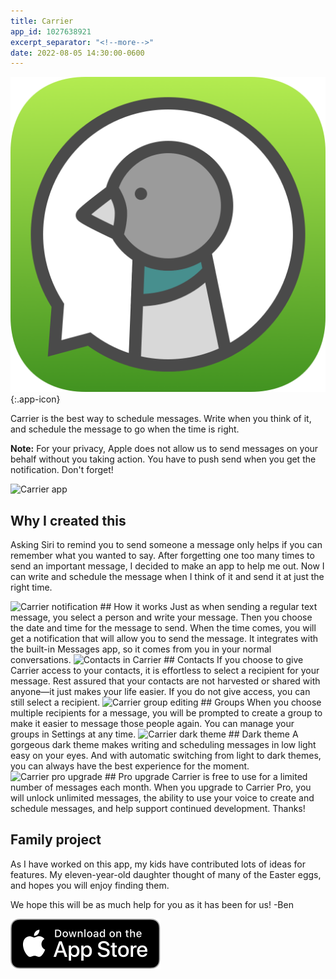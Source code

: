 ```yaml
---
title: Carrier
app_id: 1027638921
excerpt_separator: "<!--more-->"
date: 2022-08-05 14:30:00-0600
---
```


![Carrier](/assets/images/CarrierIcon.png){:.app-icon}

Carrier is the best way to schedule messages. Write when you think of it, and schedule the message to go when the time is right.

<!--more-->

**Note:** For your privacy, Apple does not allow us to send messages on your behalf without you taking action. You have to push send when you get the notification. Don't forget!

![Carrier app](https://media.bsn.design/images/carrier/Carrier.png)


## Why I created this
Asking Siri to remind you to send someone a message only helps if you can remember what you wanted to say. After forgetting one too many times to send an important message, I decided to make an app to help me out. Now I can write and schedule the message when I think of it and send it at just the right time.

<img alt="Carrier notification" class="small" src="https://media.bsn.design/images/carrier/Notification.png"/>
## How it works
Just as when sending a regular text message, you select a person and write your message. Then you choose the date and time for the message to send. When the time comes, you will get a notification that will allow you to send the message. It integrates with the built-in Messages app, so it comes from you in your normal conversations.

<img alt="Contacts in Carrier" class="small" src="https://media.bsn.design/images/carrier/Contacts.png"/>
## Contacts
If you choose to give Carrier access to your contacts, it is effortless to select a recipient for your message. Rest assured that your contacts are not harvested or shared with anyone—it just makes your life easier. If you do not give access, you can still select a recipient.

<img alt="Carrier group editing" class="small" src="https://media.bsn.design/images/carrier/Groups.png"/>
## Groups
When you choose multiple recipients for a message, you will be prompted to create a group to make it easier to message those people again. You can manage your groups in Settings at any time.

<img alt="Carrier dark theme" class="small" src="https://media.bsn.design/images/carrier/Dark.png"/>
## Dark theme
A gorgeous dark theme makes writing and scheduling messages in low light easy on your eyes. And with automatic switching from light to dark themes, you can always have the best experience for the moment.

<img alt="Carrier pro upgrade" class="small" src="https://media.bsn.design/images/carrier/Upgrade.png"/>
## Pro upgrade
Carrier is free to use for a limited number of messages each month. When you upgrade to Carrier Pro, you will unlock unlimited messages, the ability to use your voice to create and schedule messages, and help support continued development. Thanks!

## Family project
As I have worked on this app, my kids have contributed lots of ideas for features. My eleven-year-old daughter thought of many of the Easter eggs, and hopes you will enjoy finding them.

We hope this will be as much help for you as it has been for us!
-Ben

[![Download](https://raw.githubusercontent.com/benjaminsnorris/media.bsn.design/gh-pages/images/app-store-badge.svg)](https://itunes.apple.com/us/app/carrier-messender/id1027638921?pt=2131643&ct=BSNDesignWebsite&mt=8)
